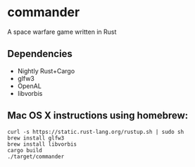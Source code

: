 commander
=========

A space warfare game written in Rust

## Dependencies

- Nightly Rust+Cargo
- glfw3
- OpenAL
- libvorbis

## Mac OS X instructions using homebrew:

```
curl -s https://static.rust-lang.org/rustup.sh | sudo sh
brew install glfw3
brew install libvorbis
cargo build
./target/commander
```
